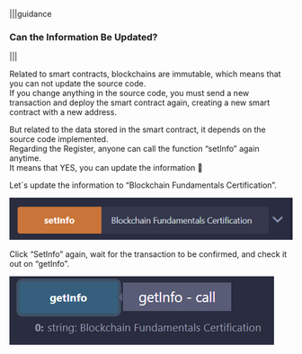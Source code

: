 |||guidance

### Can the Information Be Updated?

|||



Related to smart contracts, blockchains are immutable, which means that you can not update the source code.   
If you change anything in the source code, you must send a new transaction and deploy the smart contract again, creating a new smart contract with a new address.

But related to the data stored in the smart contract, it depends on the source code implemented.  
Regarding the Register, anyone can call the function “setInfo” again anytime.  
It means that YES, you can update the information 🙂

Let´s update the information to “Blockchain Fundamentals Certification”.

![](.guides/img/03/image32.png)

Click “SetInfo” again, wait for the transaction to be confirmed, and check it out on “getInfo”.

![](.guides/img/03/image33.png)
